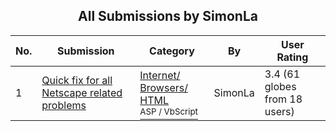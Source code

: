 ﻿<div align="center">

## All Submissions by SimonLa

</div>

No.  | Submission | Category | By   | User Rating
---- | ---------- | -------- | ---- | -----------
1 | [Quick fix for all Netscape related problems<br />](https://github.com/Planet-Source-Code/simonla-quick-fix-for-all-netscape-related-problems__4-6410) | [Internet/ Browsers/ HTML<br /><sup>ASP / VbScript</sup>](../ByCategory/internet-browsers-html__4-9.md) | SimonLa | 3.4 (61 globes from 18 users)
